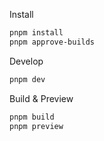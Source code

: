 Install 
```bash
pnpm install
pnpm approve-builds
```

Develop
```bash
pnpm dev
```

Build & Preview
```bash
pnpm build
pnpm preview
```
